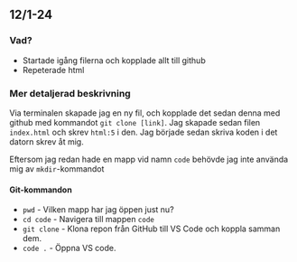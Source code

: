 ## 12/1-24
### Vad?
* Startade igång filerna och kopplade allt till github
* Repeterade html

### Mer detaljerad beskrivning
Via terminalen skapade jag en ny fil, och kopplade det sedan denna med github med kommandot ```git clone [link]```. Jag skapade sedan filen ```index.html``` och skrev ```html:5``` i den. Jag började sedan skriva koden i det datorn skrev åt mig.

Eftersom jag redan hade en mapp vid namn ```code``` behövde jag inte använda mig av ```mkdir```-kommandot

#### Git-kommandon
* ```pwd``` - Vilken mapp har jag öppen just nu?
* ```cd code``` - Navigera till mappen ```code```
* ```git clone``` - Klona repon från GitHub till VS Code och koppla samman dem.
* ```code .``` - Öppna VS code.